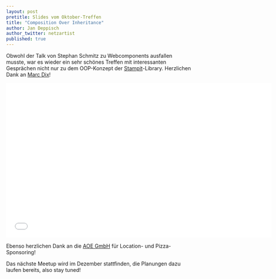 ```yaml
---
layout: post
pretitle: Slides vom Oktober-Treffen
title: "Composition Over Inheritance"
author: Jan Deppisch
author_twitter: netzartist
published: true
---
```


Obwohl der Talk von Stephan Schmitz zu Webcomponents ausfallen musste, war es wieder ein sehr schönes Treffen mit interessanten Gesprächen nicht nur zu dem OOP-Konzept der [Stampit](https://github.com/stampit-org/stampit)-Library. Herzlichen Dank an [Marc Dix](https://twitter.com/marcdix)!

<iframe src="//slides.com/marcdix/coi/embed" width="720" height="420" scrolling="no" frameborder="0" webkitallowfullscreen mozallowfullscreen allowfullscreen></iframe>

Ebenso herzlichen Dank an die [AOE GmbH](http://www.aoe.com/) für Location- und Pizza-Sponsoring!

Das nächste Meetup wird im Dezember stattfinden, die Planungen dazu laufen bereits, also stay tuned!
